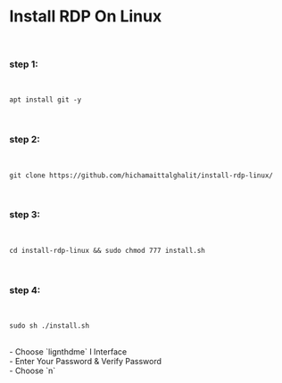 
# Install RDP On Linux

<br>

### step 1:

<br>

    apt install git -y

<br>

### step 2:

<br>

    git clone https://github.com/hichamaittalghalit/install-rdp-linux/

<br>

### step 3:

<br>

    cd install-rdp-linux && sudo chmod 777 install.sh

<br>

### step 4: 


<br>

    sudo sh ./install.sh



<br>
    - Choose `lignthdme` I Interface <br>
    - Enter Your Password & Verify Password <br>
    - Choose `n`
